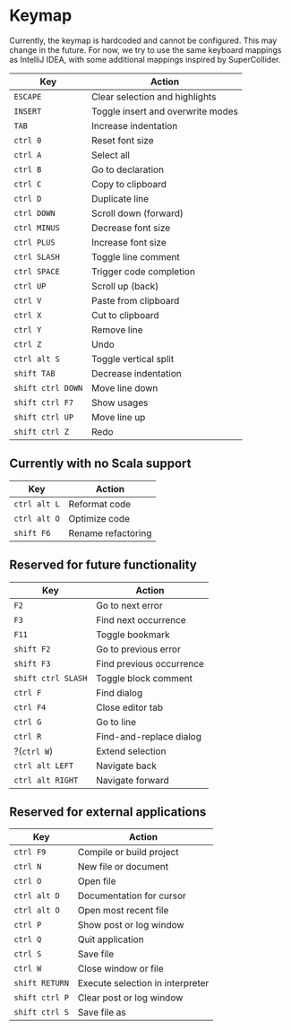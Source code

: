 # Keymap

Currently, the keymap is hardcoded and cannot be configured. This may change in the future.
For now, we try to use the same keyboard mappings as IntelliJ IDEA, with some additional mappings
inspired by SuperCollider.

|**Key**            |**Action**                         |
|-------------------|-----------------------------------|
|`ESCAPE`           |Clear selection and highlights     |
|`INSERT`           |Toggle insert and overwrite modes  |
|`TAB`              |Increase indentation               |
|`ctrl 0`           |Reset font size                    |
|`ctrl A`           |Select all                         |
|`ctrl B`           |Go to declaration                  |
|`ctrl C`           |Copy to clipboard                  |
|`ctrl D`           |Duplicate line                     |
|`ctrl DOWN`        |Scroll down (forward)              |
|`ctrl MINUS`       |Decrease font size                 |
|`ctrl PLUS`        |Increase font size                 |
|`ctrl SLASH`       |Toggle line comment                |
|`ctrl SPACE`       |Trigger code completion            |
|`ctrl UP`          |Scroll up (back)                   |
|`ctrl V`           |Paste from clipboard               |
|`ctrl X`           |Cut to clipboard                   |
|`ctrl Y`           |Remove line                        |
|`ctrl Z`           |Undo                               |
|`ctrl alt S`       |Toggle vertical split              |
|`shift TAB`        |Decrease indentation               |
|`shift ctrl DOWN`  |Move line down                     |
|`shift ctrl F7`    |Show usages                        |
|`shift ctrl UP`    |Move line up                       |
|`shift ctrl Z`     |Redo                               |

## Currently with no Scala support

|**Key**            |**Action**                         |
|-------------------|-----------------------------------|
|`ctrl alt L`       |Reformat code                      |
|`ctrl alt O`       |Optimize code                      |
|`shift F6`         |Rename refactoring                 |

## Reserved for future functionality

|**Key**            |**Action**                         |
|-------------------|-----------------------------------|
|`F2`               |Go to next error                   |
|`F3`               |Find next occurrence               |
|`F11`              |Toggle bookmark                    |
|`shift F2`         |Go to previous error               |
|`shift F3`         |Find previous occurrence           |
|`shift ctrl SLASH` |Toggle block comment               |
|`ctrl F`           |Find dialog                        |
|`ctrl F4`          |Close editor tab                   |
|`ctrl G`           |Go to line                         |
|`ctrl R`           |Find-and-replace dialog            |
|?(`ctrl W`)        |Extend selection                   |
|`ctrl alt LEFT`    |Navigate back                      |
|`ctrl alt RIGHT`   |Navigate forward                   |

## Reserved for external applications

|**Key**            |**Action**                         |
|-------------------|-----------------------------------|
|`ctrl F9`          |Compile or build project           |
|`ctrl N`           |New file or document               |
|`ctrl O`           |Open file                          |
|`ctrl alt D`       |Documentation for cursor           |
|`ctrl alt O`       |Open most recent file              |
|`ctrl P`           |Show post or log window            |
|`ctrl Q`           |Quit application                   |
|`ctrl S`           |Save file                          |
|`ctrl W`           |Close window or file               |
|`shift RETURN`     |Execute selection in interpreter   |
|`shift ctrl P`     |Clear post or log window           |
|`shift ctrl S`     |Save file as                       |
